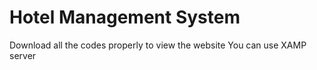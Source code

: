 # Hotel Management System
 Download all the codes properly to view the website
 You can use XAMP server 

